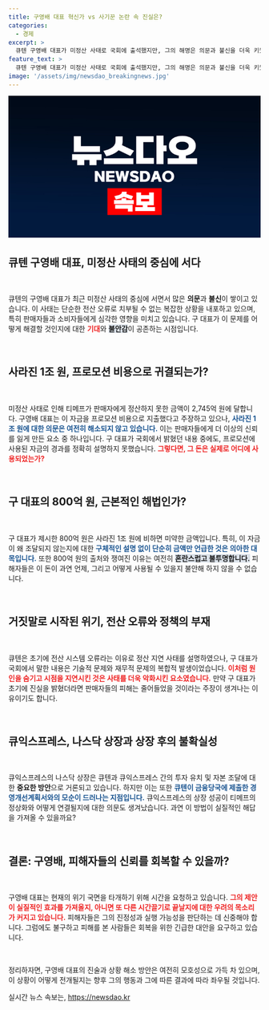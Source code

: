 ```yaml
---
title: 구영배 대표 혁신가 vs 사기꾼 논란 속 진실은?
categories:
  - 경제
excerpt: >
  큐텐 구영배 대표가 미정산 사태로 국회에 출석했지만, 그의 해명은 의문과 불신을 더욱 키웠습니다. 사라진 1조 원의 판매 대금, 프로모션 비용 주장, 의도 불명의 800억 원 자금에서 허위 해명까지, 상황은 더욱 복잡해지고 있습니다.
feature_text: >
  큐텐 구영배 대표가 미정산 사태로 국회에 출석했지만, 그의 해명은 의문과 불신을 더욱 키웠습니다. 사라진 1조 원의 판매 대금, 프로모션 비용 주장, 의도 불명의 800억 원 자금에서 허위 해명까지, 상황은 더욱 복잡해지고 있습니다.
image: '/assets/img/newsdao_breakingnews.jpg'
---
```


<p><img src="/assets/img/newsdao_breakingnews.jpg" alt="firstkoreanews 속보" /></p>

<h2 data-ke-size="size26">큐텐 구영배 대표, 미정산 사태의 중심에 서다</h2>

<p data-ke-size="size16">&nbsp;</p>

<p>큐텐의 구영배 대표가 최근 미정산 사태의 중심에 서면서 많은 <b>의문</b>과 <b>불신</b>이 쌓이고 있습니다. 이 사태는 단순한 전산 오류로 치부될 수 없는 복잡한 상황을 내포하고 있으며, 특히 판매자들과 소비자들에게 심각한 영향을 미치고 있습니다. 구 대표가 이 문제를 어떻게 해결할 것인지에 대한 <b><span style="color: #ee2323;">기대</span></b>와 <b><span style="background-color: #21538527;">불안감</span></b>이 공존하는 시점입니다. </p>

<p data-ke-size="size16">&nbsp;</p>

<h2 data-ke-size="size26">사라진 1조 원, 프로모션 비용으로 귀결되는가?</h2>

<p data-ke-size="size16">&nbsp;</p>

<p>미정산 사태로 인해 티메프가 판매자에게 정산하지 못한 금액이 2,745억 원에 달합니다. 구영배 대표는 이 자금을 프로모션 비용으로 지출했다고 주장하고 있으나, <b><span style="color: #1a5490;">사라진 1조 원에 대한 의문은 여전히 해소되지 않고 있습니다.</span></b> 이는 판매자들에게 더 이상의 신뢰를 잃게 만든 요소 중 하나입니다. 구 대표가 국회에서 밝혔던 내용 중에도, 프로모션에 사용된 자금의 경과를 정확히 설명하지 못했습니다. <b><span style="color: #ee2323;">그렇다면, 그 돈은 실제로 어디에 사용되었는가?</span></b></p>

<p data-ke-size="size16">&nbsp;</p>

<h2 data-ke-size="size26">구 대표의 800억 원, 근본적인 해법인가?</h2>

<p data-ke-size="size16">&nbsp;</p>

<p>구 대표가 제시한 800억 원은 사라진 1조 원에 비하면 미약한 금액입니다. 특히, 이 자금이 왜 조달되지 않는지에 대한 <b><span style="color: #1a5490;">구체적인 설명 없이 단순히 금액만 언급한 것은 의아한 대목입니다.</span></b> 또한 800억 원의 출처와 쟁여진 이유는 여전히 <b><span style="background-color: #21538527;">혼란스럽고 불투명합니다.</span></b> 피해자들은 이 돈이 과연 언제, 그리고 어떻게 사용될 수 있을지 불안해 하지 않을 수 없습니다.</p>

<p data-ke-size="size16">&nbsp;</p>

<h2 data-ke-size="size26">거짓말로 시작된 위기, 전산 오류와 정책의 부재</h2>

<p data-ke-size="size16">&nbsp;</p>

<p>큐텐은 초기에 전산 시스템 오류라는 이유로 정산 지연 사태를 설명하였으나, 구 대표가 국회에서 말한 내용은 기술적 문제와 재무적 문제의 복합적 발생이었습니다. <b><span style="color: #ee2323;">이처럼 원인을 숨기고 시점을 지연시킨 것은 사태를 더욱 악화시킨 요소였습니다.</span></b> 만약 구 대표가 초기에 진실을 밝혔더라면 판매자들의 피해는 줄어들었을 것이라는 주장이 생겨나는 이유이기도 합니다.</p>

<p data-ke-size="size16">&nbsp;</p>

<h2 data-ke-size="size26">큐익스프레스, 나스닥 상장과 상장 후의 불확실성</h2>

<p data-ke-size="size16">&nbsp;</p>

<p>큐익스프레스의 나스닥 상장은 큐텐과 큐익스프레스 간의 투자 유치 및 자본 조달에 대한 <b>중요한 방안</b>으로 거론되고 있습니다. 하지만 이는 또한 <b><span style="color: #1a5490;">큐텐이 금융당국에 제출한 경영개선계획서와의 모순이 드러나는 지점입니다.</span></b> 큐익스프레스의 상장 성공이 티메프의 정상화와 어떻게 연결될지에 대한 의문도 생겨났습니다. 과연 이 방법이 실질적인 해답을 가져올 수 있을까요?</p>

<p data-ke-size="size16">&nbsp;</p>

<h2 data-ke-size="size26">결론: 구영배, 피해자들의 신뢰를 회복할 수 있을까?</h2>

<p data-ke-size="size16">&nbsp;</p>

<p>구영배 대표는 현재의 위기 국면을 타개하기 위해 시간을 요청하고 있습니다. <b><span style="color: #ee2323;">그의 제안이 실질적인 효과를 가져올지, 아니면 또 다른 시간끌기로 끝날지에 대한 우려의 목소리가 커지고 있습니다.</span></b> 피해자들은 그의 진정성과 실행 가능성을 판단하는 데 신중해야 합니다. 그럼에도 불구하고 피해를 본 사람들은 회복을 위한 긴급한 대안을 요구하고 있습니다. </p>

<p data-ke-size="size16">&nbsp;</p>

<p>정리하자면, 구영배 대표의 진술과 상황 해소 방안은 여전히 모호성으로 가득 차 있으며, 이 상황이 어떻게 전개될지는 향후 그의 행동과 그에 따른 결과에 따라 좌우될 것입니다.</p>
실시간 뉴스 속보는, <a href="https://newsdao.kr" rel="dofollow">https://newsdao.kr</a>


